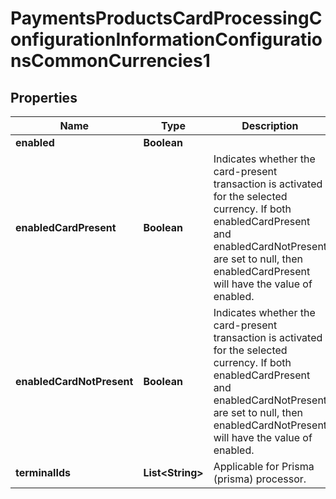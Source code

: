 
# PaymentsProductsCardProcessingConfigurationInformationConfigurationsCommonCurrencies1

## Properties
Name | Type | Description | Notes
------------ | ------------- | ------------- | -------------
**enabled** | **Boolean** |  |  [optional]
**enabledCardPresent** | **Boolean** | Indicates whether the card-present transaction is activated for the selected currency. If both enabledCardPresent and enabledCardNotPresent are set to null, then enabledCardPresent will have the value of enabled.  |  [optional]
**enabledCardNotPresent** | **Boolean** | Indicates whether the card-present transaction is activated for the selected currency. If both enabledCardPresent and enabledCardNotPresent are set to null, then enabledCardNotPresent will have the value of enabled.  |  [optional]
**terminalIds** | **List&lt;String&gt;** | Applicable for Prisma (prisma) processor. |  [optional]



